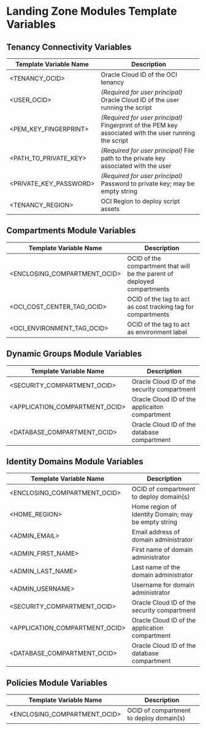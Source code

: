 # Landing Zone Modules Template Variables

## Tenancy Connectivity Variables

| Template Variable Name | Description |
| --- | --- |
| <TENANCY_OCID> | Oracle Cloud ID of the OCI tenancy |
| <USER_OCID> | *(Required for user principal)* Oracle Cloud ID of the user running the script |
| <PEM_KEY_FINGERPRINT> | *(Required for user principal)* Fingerprint of the PEM key associated with the user running the script |
| <PATH_TO_PRIVATE_KEY> | *(Required for user principal)* File path to the private key associated with the user |
| <PRIVATE_KEY_PASSWORD> | *(Required for user principal)* Password to private key; may be empty string |
| <TENANCY_REGION> | OCI Region to deploy script assets |

## Compartments Module Variables

| Template Variable Name | Description |
| --- | --- |
| <ENCLOSING_COMPARTMENT_OCID> | OCID of the compartment that will be the parent of deployed compartments |
| <OCI_COST_CENTER_TAG_OCID> | OCID of the tag to act as cost tracking tag for compartments |
| <OCI_ENVIRONMENT_TAG_OCID> | OCID of the tag to act as environment label |

## Dynamic Groups Module Variables

| Template Variable Name | Description |
| --- | --- |
| <SECURITY_COMPARTMENT_OCID> | Oracle Cloud ID of the security compartment |
| <APPLICATION_COMPARTMENT_OCID> | Oracle Cloud ID of the applicaiton compartment |
| <DATABASE_COMPARTMENT_OCID> | Oracle Cloud ID of the database compartment |

## Identity Domains Module Variables

| Template Variable Name | Description |
| --- | --- |
| <ENCLOSING_COMPARTMENT_OCID> | OCID of compartment to deploy domain(s) |
| <HOME_REGION> | Home region of Identity Domain; may be empty string |
| <ADMIN_EMAIL> | Email address of domain administrator |
| <ADMIN_FIRST_NAME> | First name of domain administrator |
| <ADMIN_LAST_NAME> | Last name of the domain administrator |
| <ADMIN_USERNAME> | Username for domain administrator |
| <SECURITY_COMPARTMENT_OCID> | Oracle Cloud ID of the security compartment |
| <APPLICATION_COMPARTMENT_OCID> | Oracle Cloud ID of the application compartment |
| <DATABASE_COMPARTMENT_OCID> | Oracle Cloud ID of the database compartment |

## Policies Module Variables

| Template Variable Name | Description |
| --- | --- |
| <ENCLOSING_COMPARTMENT_OCID> | OCID of compartment to deploy domain(s) |
